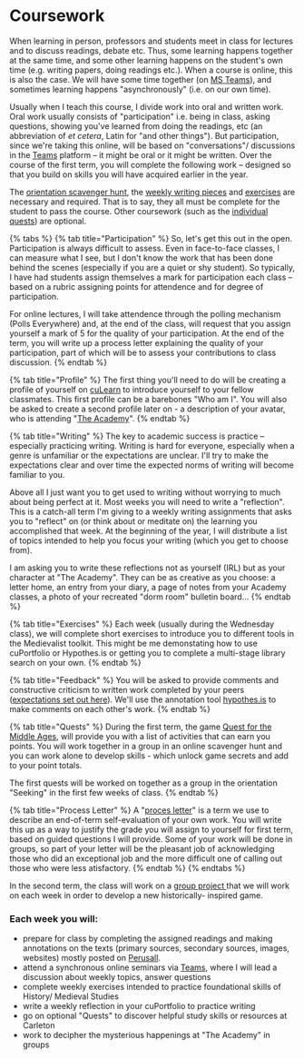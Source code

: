 # Coursework

When learning in person, professors and students meet in class for lectures and to discuss readings, debate etc. Thus, some learning happens together at the same time, and some other learning happens on the student's own time (e.g. writing papers, doing readings etc.). When a course is online, this is also the case. We will have some time together (on [MS Teams](../../digital-tools/teams.md)), and sometimes learning happens "asynchronously" (i.e. on our own time).&#x20;

Usually when I teach this course, I divide work into oral and written work. Oral work usually consists of "participation" i.e. being in class, asking questions, showing you've learned from doing the readings, etc (an abbreviation of _et cetera_, Latin for "and other things"). But participation, since we're taking this online, will be based on "conversations"/ discussions in the [Teams](../../digital-tools/teams.md) platform – it might be oral or it might be written. Over the course of the first term, you will complete the following work – designed so that you build on skills you will have acquired earlier in the year.&#x20;

The [orientation scavenger hunt](quests.md#the-seeking), the  [weekly writing pieces](reflections/) and [exercises](assignments/) are necessary and required. That is to say, they all must be complete for the student to pass the course. Other coursework (such as the [individual quests](quests.md#individual-quests)) are optional.

{% tabs %}
{% tab title="Participation" %}
So, let's get this out in the open. Participation is always difficult to assess. Even in face-to-face classes, I can measure what I see, but I don't know the work that has been done behind the scenes (especially if you are a quiet or shy student). So typically, I have had students assign themselves a mark for participation each class – based on a rubric assigning points for attendence and for degree of participation.&#x20;

For online lectures, I will take attendence through the polling mechanism (Polls Everywhere) and, at the end of the class, will request that you assign yourself a mark of 5 for the quality of your participation. At the end of the term, you will write up a process letter explaining the quality of your participation, part of which will be to assess your contributions to class discussion.
{% endtab %}

{% tab title="Profile" %}
The first thing you'll need to do will be creating a profile of yourself on [cuLearn](../../digital-tools/culearn.md) to introduce yourself to your fellow classmates. This first profile can be a barebones "Who am I". You will also be asked to create a second profile later on - a description of your avatar, who is attending "[The Academy](../../game-based-learning/)".
{% endtab %}

{% tab title="Writing" %}
The key to academic success is practice – especially practicing writing. Writing is hard for everyone, especially when a genre is unfamiliar or the expectations are unclear. I'll try to make the expectations clear and over time the expected norms of writing will become familiar to you.

Above all I just want you to get used to writing without worrying to much about being perfect at it. Most weeks you will need to write a "reflection". This is a catch-all term I'm giving to a weekly writing assignments that asks you to "reflect" on (or think about or meditate on) the learning you accomplished that week. At the beginning of the year, I will distribute a list of topics intended to help you focus your writing (which you get to choose from).&#x20;

I am asking you to write these reflections not as yourself (IRL) but as your character at "The Academy". They can be as creative as you choose: a letter home, an entry from your diary, a page of notes from your Academy classes, a photo of your recreated "dorm room" bulletin board...
{% endtab %}

{% tab title="Exercises" %}
Each week (usually during the Wednesday class), we will complete short exercises to introduce you to different tools in the Medievalist toolkit. This might be me demonstating how to use cuPortfolio or Hypothes.is or getting you to complete a multi-stage library search on your own.&#x20;
{% endtab %}

{% tab title="Feedback" %}
&#x20;You will be asked to provide comments and constructive criticism to written work completed by your peers ([expectations set out here](peer-feedback.md)). We'll use the annotation tool [hypothes.is](../../digital-tools/hypothes.is.md) to make comments on each other's work.&#x20;
{% endtab %}

{% tab title="Quests" %}
During the first term, the game [Quest for the Middle Ages](../../game-based-learning/quest-for-the-middle-ages.md), will provide you with a list of activities that can earn you points. You will work together in a group in an online scavenger hunt and you can work alone to develop skills - which unlock game secrets and add to your point totals.&#x20;

The first quests will be worked on together as a group in the orientation "Seeking" in the first few weeks of class.&#x20;
{% endtab %}

{% tab title="Process Letter" %}
A "[proces letter](process-letters.md)" is a term we use to describe an end-of-term self-evaluation of your own work. You will write this up as a way to justify the grade you will assign to yourself for first term, based on guided questions I will provide. Some of your work will be done in groups, so part of your letter will be the pleasant job of acknowledging those who did an exceptional job and the more difficult one of calling out those who were less  atisfactory.&#x20;
{% endtab %}
{% endtabs %}

In the second term, the class will work on a [group project ](game-design-project.md)that we will work on each week in order to develop a new historically- inspired game.&#x20;

### **Each week you will:**&#x20;

* prepare for class by completing the assigned readings and making annotations on the texts (primary sources, secondary sources, images, websites) mostly posted on [Perusall](../../digital-tools/perusall.md).
* attend a synchronous online seminars via [Teams](../../digital-tools/teams.md), where I will lead a discussion about weekly topics, answer questions
* complete weekly exercises intended to practice foundational skills of History/ Medieval Studies
* write a weekly reflection in your cuPortfolio to practice writing
* go on optional "Quests" to discover helpful study skills or resources at Carleton
* work to decipher the mysterious happenings at "The Academy" in groups

